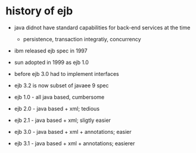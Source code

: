 # history of ejb

- java didnot have standard capabilities for back-end services at the time
  - persistence, transaction integratiy, concurrency

- ibm released ejb spec in 1997

- sun adopted in 1999 as ejb 1.0

- before ejb 3.0 had to implement interfaces


- ejb 3.2 is now subset of javaee 9 spec
- ejb 1.0 - all java based, cumbersome
- ejb 2.0 - java based + xml; tedious
- ejb 2.1 - java based + xml; sligtly easier
- ejb 3.0 - java based + xml + annotations; easier
- ejb 3.1 - java based + xml + annotations; easierer

